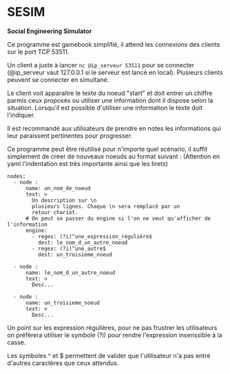 # SESIM
__Social Engineering Simulator__

Ce programme est gamebook simplifié, il attend les connexions des 
clients sur le port TCP 53511.

Un client a juste à lancer ``nc @ip_serveur 53511`` pour se connecter 
(@ip_serveur vaut 127.0.0.1 si le serveur est lancé en local). Plusieurs 
clients peuvent se connecter en simultané.

Le client voit apparaitre le texte du noeud "start" et doit entrer un
chiffre parmis ceux proposés ou utiliser une information dont il 
dispose selon la situation. Lorsqu'il est possible d'utiliser une 
information le texte doit l'indiquer.

Il est recommandé aux utilisateurs de prendre en notes les informations 
qui leur paraissent pertinentes pour progresser.

Ce programme peut être réutilisé pour n'importe quel scénario, il suffit 
simplement de créer de nouveaux noeuds au format suivant : 
(Attention en yaml l'indentation est très importante ainsi que les tirets)

````
nodes:
  - node :
      name: un_nom_de_noeud
      text: >
        Un description sur \n
        plusieurs lignes. Chaque \n sera remplacé par un 
        retour chariot. 
      # On peut se passer du engine si l'on ne veut qu'afficher de l'information
      engine:
        - regex: (?i)^une_expression_régulière$
          dest: le_nom_d_un_autre_noeud
        - regex: (?i)^une_autre$
          dest: un_troisieme_noeud

  - node : 
      name: le_nom_d_un_autre_noeud
      text: >
        Desc...

  - node : 
      name: un_troisieme_noeud
      text: >
        Desc...

````

Un point sur les expression régulières, pour ne pas frustrer les 
utilisateurs on préfèrera utiliser le symbole (?i) pour rendre 
l'expression insenssible à la casse.

Les symboles ^ et $ permettent de valider que l'utilisateur n'a 
pas entré d'autres caractères que ceux attendus.
